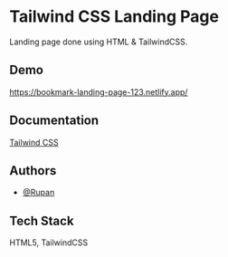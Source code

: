 
# Tailwind CSS Landing Page

Landing page done using HTML & TailwindCSS. 


## Demo

https://bookmark-landing-page-123.netlify.app/

## Documentation

[Tailwind CSS](https://tailwindcss.com/)


## Authors

- [@Rupan](https://github.com/RupanR)


## Tech Stack

HTML5, TailwindCSS
